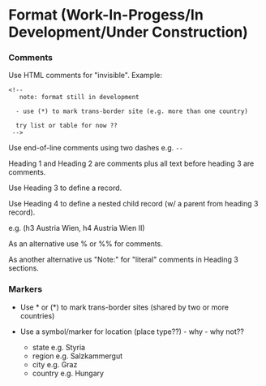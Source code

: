 
# Format (Work-In-Progess/In Development/Under Construction)


### Comments

Use HTML comments for "invisible". Example:

~~~
<!--
   note: format still in development

  - use (*) to mark trans-border site (e.g. more than one country)

  try list or table for now ??
 -->
~~~

Use end-of-line comments using two dashes e.g. `--`

Heading 1 and Heading 2 are comments plus all text before heading 3 are comments.

Use Heading 3 to define a record.

Use Heading 4 to define a nested child record (w/ a parent from heading 3 record).

e.g. (h3 Austria Wien, h4 Austria Wien II)

As an alternative use % or %% for comments.

As another alternative us "Note:" for "literal" comments in Heading 3 sections.



### Markers

- Use * or (*) to mark trans-border sites (shared by two or more countries)

- Use a symbol/marker for location (place type??)  - why - why not??
    - state e.g. Styria
    - region e.g. Salzkammergut
    - city  e.g. Graz
    - country e.g. Hungary



